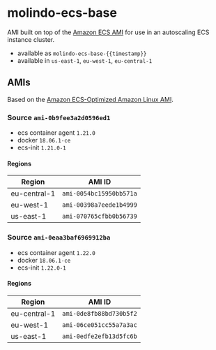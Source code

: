 # molindo-ecs-base

AMI built on top of the [Amazon ECS AMI](https://docs.aws.amazon.com/AmazonECS/latest/developerguide/ecs-optimized_AMI.html) for
use in an autoscaling ECS instance cluster.

- available as `molindo-ecs-base-{{timestamp}}`
- available in `us-east-1`, `eu-west-1`, `eu-central-1`

## AMIs

Based on the [Amazon ECS-Optimized Amazon Linux AMI](https://docs.aws.amazon.com/AmazonECS/latest/developerguide/ecs-optimized_AMI.html).

### Source `ami-0b9fee3a2d0596ed1`

* ecs container agent `1.21.0`
* docker `18.06.1-ce`
* ecs-init `1.21.0-1`

#### Regions

| Region       | AMI ID                  |
|--------------|-------------------------|
| eu-central-1 | `ami-0054bc15950bb571a` |
| eu-west-1    | `ami-00398a7eede1b4999` |
| us-east-1    | `ami-070765cfbb0b56739` |

### Source `ami-0eaa3baf6969912ba`

* ecs container agent `1.22.0`
* docker `18.06.1-ce`
* ecs-init `1.22.0-1`

#### Regions

| Region       | AMI ID                  |
|--------------|-------------------------|
| eu-central-1 | `ami-0de8fb88bd730b5f2` |
| eu-west-1    | `ami-06ce051cc55a7a3ac` |
| us-east-1    | `ami-0edfe2efb13d5fc6b` |

